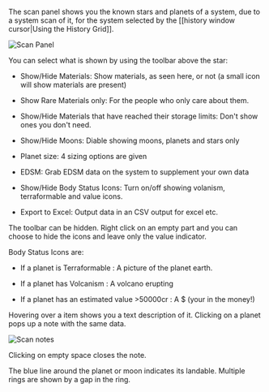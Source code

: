 The scan panel shows you the known stars and planets of a system, due to a system scan of it, for the system selected by the [[history window cursor|Using the History Grid]].

![Scan Panel](https://i.imgur.com/LRtSdcV.png)

You can select what is shown by using the toolbar above the star:

* Show/Hide Materials: Show materials, as seen here, or not (a small icon will show materials are present)

* Show Rare Materials only: For the people who only care about them.

* Show/Hide Materials that have reached their storage limits: Don't show ones you don't need.

* Show/Hide Moons: Diable showing moons, planets and stars only

* Planet size:  4 sizing options are given

* EDSM: Grab EDSM data on the system to supplement your own data

* Show/Hide Body Status Icons: Turn on/off showing volanism, terraformable and value icons.

* Export to Excel: Output data in an CSV output for excel etc.

The toolbar can be hidden. Right click on an empty part and you can choose to hide the icons and leave only the value indicator.

Body Status Icons are:

* If a planet is Terraformable : A picture of the planet earth.

* If a planet has Volcanism : A volcano erupting

* If a planet has an estimated value >50000cr : A $ (your in the money!)

Hovering over a item shows you a text description of it.  Clicking on a planet pops up a note with the same data.

![Scan notes](http://i.imgur.com/Rdh8TqX.png)

Clicking on empty space closes the note.

The blue line around the planet or moon indicates its landable.  Multiple rings are shown by a gap in the ring.
